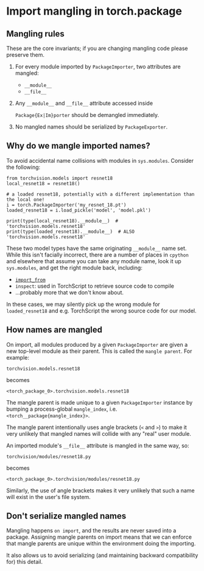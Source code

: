 # Import mangling in torch.package

## Mangling rules

These are the core invariants; if you are changing mangling code please preserve them.

1. For every module imported by `PackageImporter`, two attributes are mangled:
   * `__module__`
   * `__file__`
2. Any `__module__` and `__file__` attribute accessed inside

   `Package{Ex|Im}porter` should be demangled immediately.

3. No mangled names should be serialized by `PackageExporter`.

## Why do we mangle imported names?

To avoid accidental name collisions with modules in `sys.modules`. Consider the following:

```text
from torchvision.models import resnet18
local_resnet18 = resnet18()

# a loaded resnet18, potentially with a different implementation than the local one!
i = torch.PackageImporter('my_resnet_18.pt')
loaded_resnet18 = i.load_pickle('model', 'model.pkl')

print(type(local_resnet18).__module__)  # 'torchvision.models.resnet18'
print(type(loaded_resnet18).__module__)  # ALSO 'torchvision.models.resnet18'
```

These two model types have the same originating `__module__` name set. While this isn't facially incorrect, there are a number of places in `cpython` and elsewhere that assume you can take any module name, look it up `sys.modules`, and get the right module back, including:

* [`import_from`](https://github.com/python/cpython/blob/5977a7989d49c3e095c7659a58267d87a17b12b1/Python/ceval.c#L5500)
* `inspect`: used in TorchScript to retrieve source code to compile
* …probably more that we don't know about.

In these cases, we may silently pick up the wrong module for `loaded_resnet18` and e.g. TorchScript the wrong source code for our model.

## How names are mangled

On import, all modules produced by a given `PackageImporter` are given a new top-level module as their parent. This is called the `mangle parent`. For example:

```text
torchvision.models.resnet18
```

becomes

```text
<torch_package_0>.torchvision.models.resnet18
```

The mangle parent is made unique to a given `PackageImporter` instance by bumping a process-global `mangle_index`, i.e. `<torch__package{mangle_index}>`.

The mangle parent intentionally uses angle brackets \(`<` and `>`\) to make it very unlikely that mangled names will collide with any "real" user module.

An imported module's `__file__` attribute is mangled in the same way, so:

```text
torchvision/modules/resnet18.py
```

becomes

```text
<torch_package_0>.torchvision/modules/resnet18.py
```

Similarly, the use of angle brackets makes it very unlikely that such a name will exist in the user's file system.

## Don't serialize mangled names

Mangling happens `on import`, and the results are never saved into a package. Assigning mangle parents on import means that we can enforce that mangle parents are unique within the environment doing the importing.

It also allows us to avoid serializing \(and maintaining backward compatibility for\) this detail.


